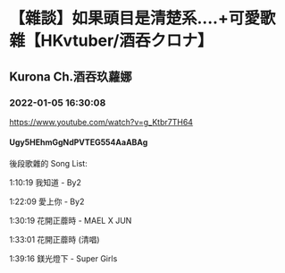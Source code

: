 # 【雜談】如果頭目是清楚系....+可愛歌雜【HKvtuber/酒吞クロナ】

## Kurona Ch.酒吞玖蘿娜

### 2022-01-05 16:30:08

https://www.youtube.com/watch?v=g_Ktbr7TH64

#### Ugy5HEhmGgNdPVTEG554AaABAg

後段歌雜的 Song List:

1:10:19 我知道 - By2

1:22:09 愛上你 - By2

1:30:19 花開正蘼時 - MAEL X JUN

1:33:01 花開正蘼時 (清唱)

1:39:16 鎂光燈下 - Super Girls

